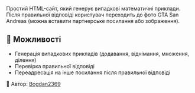 Простий HTML-сайт, який генерує випадкові математичні приклади. Після правильної відповіді користувач переходить до фото GTA San Andreas (можна вставити партнерське посилання або зображення).

## 🧠 Можливості
- Генерація випадкових прикладів (додавання, віднімання, множення, ділення)
- Перевірка правильної відповіді
- Переадресація на інше посилання після правильної відповіді

🧩 Автор: [Bogdan2369](https://github.com/Bogdan2369)

